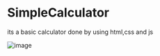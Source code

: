 # SimpleCalculator
its a basic calculator done by using html,css and js 

![image](https://github.com/thaheerhussain18/SimpleCalculator/assets/117450405/930ff060-a8a3-4732-b134-587ba120fb18)
